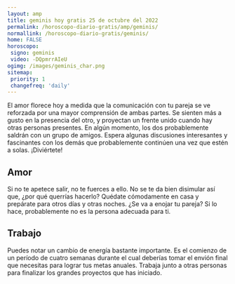 ```yaml
---
layout: amp
title: geminis hoy gratis 25 de octubre del 2022 
permalink: /horoscopo-diario-gratis/amp/geminis/
normallink: /horoscopo-diario-gratis/geminis/
home: FALSE
horoscopo:
 signo: geminis
 video: -DQpmrrAIeU
ogimg: /images/geminis_char.png
sitemap:
 priority: 1
 changefreq: 'daily'
---
```



El amor florece hoy a medida que la comunicación con tu pareja se ve reforzada por una mayor comprensión de ambas partes. Se sienten más a gusto en la presencia del otro, y proyectan un frente unido cuando hay otras personas presentes. En algún momento, los dos probablemente saldrán con un grupo de amigos. Espera algunas discusiones interesantes y fascinantes con los demás que probablemente continúen una vez que estén a solas. ¡Diviértete!

## Amor

Si no te apetece salir, no te fuerces a ello. No se te da bien disimular así que, ¿por qué querrías hacerlo? Quédate cómodamente en casa y prepárate para otros días y otras noches. ¿Se va a enojar tu pareja? Si lo hace, probablemente no es la persona adecuada para ti.

## Trabajo

Puedes notar un cambio de energía bastante importante. Es el comienzo de un período de cuatro semanas durante el cual deberías tomar el envión final que necesitas para lograr tus metas anuales. Trabaja junto a otras personas para finalizar los grandes proyectos que has iniciado.